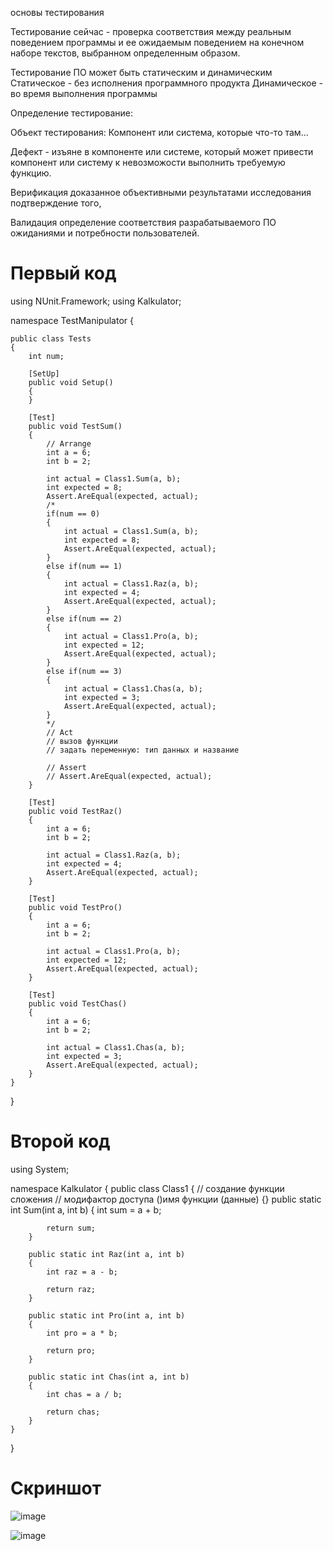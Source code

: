 основы тестирования

Тестирование сейчас - проверка соответствия между реальным поведением программы и ее ожидаемым поведением на конечном наборе текстов, выбранном определенным образом.

Тестирование ПО может быть статическим и динамическим Статическое - без исполнения программного продукта Динамическое - во время выполнения программы

Определение тестирование:

Объект тестирования: Компонент или система, которые что-то там...

Дефект - изъяне в компоненте или системе, который может привести компонент или систему к невозможости выполнить требуемую функцию.

Верификация доказанное объективными результатами исследования подтверждение того,

Валидация определение соответствия разрабатываемого ПО ожиданиями и потребности пользователей.
# Первый код

using NUnit.Framework;
using Kalkulator;

namespace TestManipulator
{
    

    public class Tests
    {
        int num;

        [SetUp]
        public void Setup()
        {
        }

        [Test]
        public void TestSum()
        {
            // Arrange
            int a = 6;
            int b = 2;

            int actual = Class1.Sum(a, b);
            int expected = 8;
            Assert.AreEqual(expected, actual);
            /*
            if(num == 0)
            {
                int actual = Class1.Sum(a, b);
                int expected = 8;
                Assert.AreEqual(expected, actual);
            }
            else if(num == 1)
            {
                int actual = Class1.Raz(a, b);
                int expected = 4;
                Assert.AreEqual(expected, actual);
            }
            else if(num == 2)
            {
                int actual = Class1.Pro(a, b);
                int expected = 12;
                Assert.AreEqual(expected, actual);
            }
            else if(num == 3)
            {
                int actual = Class1.Chas(a, b);
                int expected = 3;
                Assert.AreEqual(expected, actual);
            }
            */
            // Act        
            // вызов функции
            // задать переменную: тип данных и название

            // Assert
            // Assert.AreEqual(expected, actual);
        }

        [Test]
        public void TestRaz()
        {
            int a = 6;
            int b = 2;

            int actual = Class1.Raz(a, b);
            int expected = 4;
            Assert.AreEqual(expected, actual);
        }

        [Test]
        public void TestPro()
        {
            int a = 6;
            int b = 2;

            int actual = Class1.Pro(a, b);
            int expected = 12;
            Assert.AreEqual(expected, actual);
        }

        [Test]
        public void TestChas()
        {
            int a = 6;
            int b = 2;

            int actual = Class1.Chas(a, b);
            int expected = 3;
            Assert.AreEqual(expected, actual);
        }
    }
}


# Второй код

using System;

namespace Kalkulator
{
    public class Class1
    {
        // создание функции сложения
        // модифактор доступа ()имя функции (данные) {}
        public static int Sum(int a, int b)
        {
            int sum = a + b;

            return sum;
        }

        public static int Raz(int a, int b)
        {
            int raz = a - b;

            return raz;
        }

        public static int Pro(int a, int b)
        {
            int pro = a * b;

            return pro;
        }

        public static int Chas(int a, int b)
        {
            int chas = a / b;

            return chas;
        }
    }
}

# Скриншот

![image](https://user-images.githubusercontent.com/59621706/228197685-39d21653-1a3e-4889-a0fa-73ae073c99b6.png)

![image](https://user-images.githubusercontent.com/97594467/230591988-aea7fe0d-d5be-48ac-8565-148679a3577c.png)

